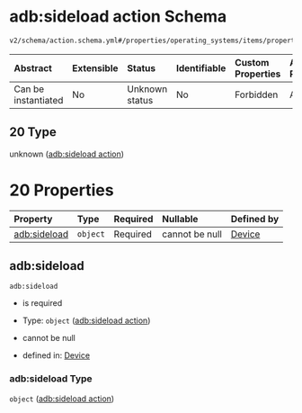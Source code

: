# adb:sideload action Schema

```txt
v2/schema/action.schema.yml#/properties/operating_systems/items/properties/steps/items/properties/actions/items/oneOf/20
```



| Abstract            | Extensible | Status         | Identifiable | Custom Properties | Additional Properties | Access Restrictions | Defined In                                                          |
| :------------------ | :--------- | :------------- | :----------- | :---------------- | :-------------------- | :------------------ | :------------------------------------------------------------------ |
| Can be instantiated | No         | Unknown status | No           | Forbidden         | Allowed               | none                | [device.schema.json*](../device.schema.json "open original schema") |

## 20 Type

unknown ([adb:sideload action](device-properties-operating-systems-operating-system-properties-steps-step-properties-group-step-action-oneof-adbsideload-action.md))

# 20 Properties

| Property                     | Type     | Required | Nullable       | Defined by                                                                                                                                                                                                                                                                                                                     |
| :--------------------------- | :------- | :------- | :------------- | :----------------------------------------------------------------------------------------------------------------------------------------------------------------------------------------------------------------------------------------------------------------------------------------------------------------------------- |
| [adb:sideload](#adbsideload) | `object` | Required | cannot be null | [Device](device-properties-operating-systems-operating-system-properties-steps-step-properties-group-step-action-oneof-adbsideload-action-properties-adbsideload-action.md "v2/schema/action.schema.yml#/properties/operating_systems/items/properties/steps/items/properties/actions/items/oneOf/20/properties/adb:sideload") |

## adb:sideload



`adb:sideload`

*   is required

*   Type: `object` ([adb:sideload action](device-properties-operating-systems-operating-system-properties-steps-step-properties-group-step-action-oneof-adbsideload-action-properties-adbsideload-action.md))

*   cannot be null

*   defined in: [Device](device-properties-operating-systems-operating-system-properties-steps-step-properties-group-step-action-oneof-adbsideload-action-properties-adbsideload-action.md "v2/schema/action.schema.yml#/properties/operating_systems/items/properties/steps/items/properties/actions/items/oneOf/20/properties/adb:sideload")

### adb:sideload Type

`object` ([adb:sideload action](device-properties-operating-systems-operating-system-properties-steps-step-properties-group-step-action-oneof-adbsideload-action-properties-adbsideload-action.md))
